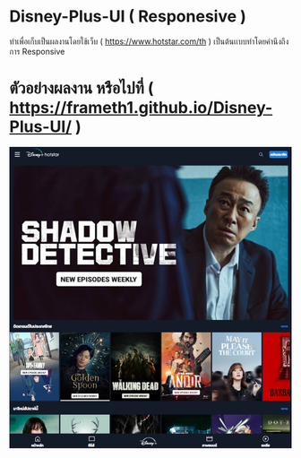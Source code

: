 # Disney-Plus-UI ( Responesive )
ทำเพื่อเก็บเป็นผลงานโดยใช้เว็บ ( https://www.hotstar.com/th ) เป็นต้นเเบบทำโดยคำนึงถึงการ Responsive
# ตัวอย่างผลงาน หรือไปที่         ( https://frameth1.github.io/Disney-Plus-UI/ )
![ตัวอย่างผลงาน](https://github.com/FrameTH1/Disney-Plus-UI/blob/main/Example.png)

